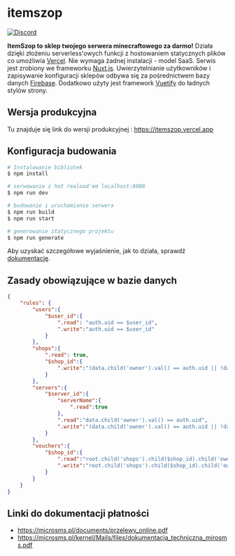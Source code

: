 # itemszop

[![Discord](https://img.shields.io/badge/chat-on%20discord-brightgreen.svg)](https://discord.com/invite/Nx28v3yAER)

**ItemSzop to sklep twojego serwera minecraftowego za darmo!** Działa dzięki złożeniu serverless'owych funkcji z hostowaniem statycznych plików co umożliwia [Vercel](https://vercel.com/). Nie wymaga żadnej instalacji - model SaaS. Serwis jest zrobiony we frameworku [Nuxt.js](https://nuxtjs.org/). Uwierzytelnianie użytkowników i zapisywanie konfiguracji sklepów odbywa się za pośrednictwem bazy danych [Firebase](https://firebase.google.com/). Dodatkowo użyty jest framework [Vuetify](https://vuetifyjs.com/) do ładnych stylów strony.

## Wersja produkcyjna

Tu znajduje się link do wersji produkcyjnej : https://itemszop.vercel.app

## Konfiguracja budowania

```bash
# Instalowanie bibliotek
$ npm install

# serwowanie z hot reaload'em localhost:8080
$ npm run dev

# budowanie i uruchamianie serwera
$ npm run build
$ npm run start

# generowanie statycznego projektu
$ npm run generate
```

Aby uzyskać szczegółowe wyjaśnienie, jak to działa, sprawdź [dokumentację](https://nuxtjs.org).

## Zasady obowiązujące w bazie danych

```json
{
	"rules": {
		"users":{
			"$user_id":{
				".read": "auth.uid == $user_id",
				".write":"auth.uid == $user_id"
			}
		},
		"shops":{
			".read": true,
			"$shop_id":{
				".write":"(data.child('owner').val() == auth.uid || !data.exists()) && newData.child('owner').val() == auth.uid",
			}
		},
		"servers":{
			"$server_id":{
				"serverName":{
					".read":true
				},
				".read":"data.child('owner').val() == auth.uid",
				".write":"(data.child('owner').val() == auth.uid || !data.exists()) && newData.child('owner').val() == auth.uid",
			}
		},
		"vouchers":{
			"$shop_id":{
				".read":"root.child('shops').child($shop_id).child('owner').val() == auth.uid",
				".write":"root.child('shops').child($shop_id).child('owner').val() == auth.uid"
			}
		}
	}
}
```

## Linki do dokumentacji płatności

- https://microsms.pl/documents/przelewy_online.pdf
- https://microsms.pl/kernel/Mails/files/dokumentacja_techniczna_mirosms.pdf

